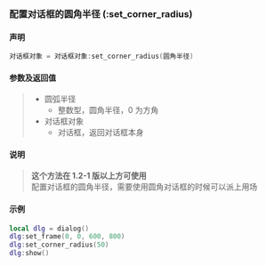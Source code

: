 ### 配置对话框的圆角半径 \(**:set\_corner\_radius**\)


#### 声明
```lua
对话框对象 = 对话框对象:set_corner_radius(圆角半径)
```

#### 参数及返回值
> - 圆弧半径
>   - 整数型，圆角半径，0 为方角
> - 对话框对象
>   - 对话框，返回对话框本身


#### 说明
> **这个方法在 1\.2\-1 版以上方可使用**  
> 配置对话框的圆角半径，需要使用圆角对话框的时候可以派上用场  


#### 示例  
```lua
local dlg = dialog()
dlg:set_frame(0, 0, 600, 800)
dlg:set_corner_radius(50)
dlg:show()
```

